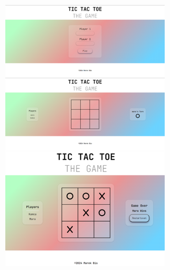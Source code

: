![Screenshot of a game](./pngs/index.png)
![Screenshot of a game](./pngs/prePlay.png)
![Screenshot of a game](./pngs/gamePlay.png)